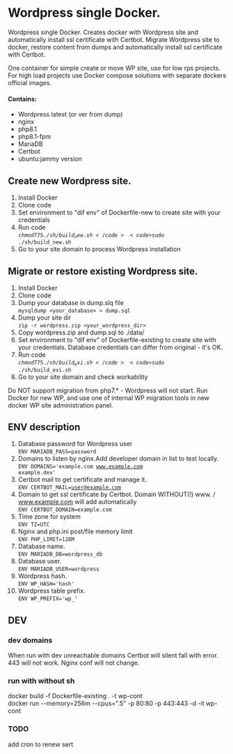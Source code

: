 # Wordpress single Docker. 

Wordpress single Docker. Creates docker with Wordpress site and automatically install ssl certificate with Certbot. Migrate Wordpress site to docker, restore content from dumps and automatically install ssl certificate with Certbot.  
  
One container for simple create or move WP site, use for low rps projects. For high load projects use Docker compose solutions with separate dockers official images. 

#### Contains:
- Wordpress latest (or ver from dump)
- nginx
- php8.1
- php8.1-fpm
- MariaDB 
- Certbot
- ubuntu:jammy version

## Create new Wordpress site.
1. Install Docker
2. Clone code
3. Set environment to "dif env" of Dockerfile-new to create site with your credentials
4. Run code  
<code>$chmod 775 ./sh/build_new.sh</code>  
<code>$sudo ./sh/build_new.sh</code>
5. Go to your site domain to process Wordpress installation

## Migrate or restore existing Wordpress site.
1. Install Docker
2. Clone code
3. Dump your database in dump.slq file  
   <code>mysqldump <your_database> > dump.sql</code>
4. Dump your site dir  
   <code>zip -r wordpress.zip <your_wordpress_dir> </code>
5. Copy wordpress.zip and dump.sql to ./data/
6. Set environment to "dif env" of Dockerfile-existing to create site with your credentials. Database credentials can differ from original - it's OK.
7. Run code  
   <code>$chmod 775 ./sh/build_exi.sh</code>  
<code>$sudo ./sh/build_exi.sh</code>
8. Go to your site domain and check workability

Do NOT support migration from php7.* - Wordpress will not start. Run Docker for new WP, and use one of internal WP migration tools in new docker WP site administration panel. 

## ENV description
1. Database password for Wordpress user  
   <code>ENV MARIADB_PASS=password</code>
2. Domains to listen by nginx.Add developer domain in list to test locally.  
   <code>ENV DOMAINS='example.com www.example.com example.dev'</code>
3. Certbot mail to get certificate and manage it.  
   <code>ENV CERTBOT_MAIL=user@example.com </code>
4. Domain to get ssl certificate by Certbot. Domain WITHOUT(!) www. / www.example.com will add automatically  
   <code>ENV CERTBOT_DOMAIN=example.com</code>
5. Time zone for system  
   <code>ENV TZ=UTC</code>
6. Nginx and php.ini post/file memory limit  
   <code>ENV PHP_LIMIT=128M</code>
7. Database name.  
   <code>ENV MARIADB_DB=wordpress_db</code>
8. Database user.  
   <code>ENV MARIADB_USER=wordpress</code>
9. Wordpress hash.  
   <code>ENV WP_HASH='hash'</code>
10. Wordpress table prefix.  
<code>ENV WP_PREFIX='wp_'</code>

## DEV
### dev domains
When run with dev unreachable domains Certbot will silent fall with error. 443 will not work. Nginx conf will not change.

### run with without sh
docker build -f Dockerfile-existing . -t wp-cont  
docker run --memory=256m --cpus=".5" -p 80:80 -p 443:443 -d -it wp-cont 

### TODO  
add cron to renew sert
